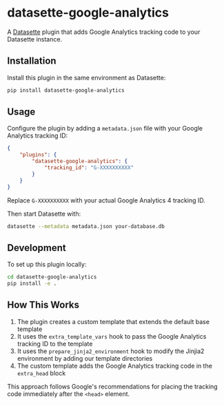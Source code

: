 # datasette-google-analytics

A [Datasette](https://datasette.io/) plugin that adds Google Analytics tracking code to your Datasette instance.

## Installation

Install this plugin in the same environment as Datasette:

```sh
pip install datasette-google-analytics
```

## Usage

Configure the plugin by adding a `metadata.json` file with your Google Analytics tracking ID:

```json
{
    "plugins": {
        "datasette-google-analytics": {
            "tracking_id": "G-XXXXXXXXXX"
        }
    }
}
```

Replace `G-XXXXXXXXXX` with your actual Google Analytics 4 tracking ID.

Then start Datasette with:

```sh
datasette --metadata metadata.json your-database.db
```

## Development

To set up this plugin locally:

```sh
cd datasette-google-analytics
pip install -e .
```

## How This Works

1. The plugin creates a custom template that extends the default base template
2. It uses the `extra_template_vars` hook to pass the Google Analytics tracking ID to the template
3. It uses the `prepare_jinja2_environment` hook to modify the Jinjia2 environment by adding our template directories
4. The custom template adds the Google Analytics tracking code in the `extra_head` block

This approach follows Google's recommendations for placing the tracking code immediately after the `<head>` element.
